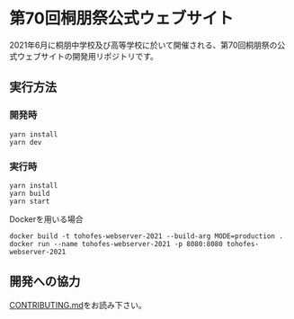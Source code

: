 # 第70回桐朋祭公式ウェブサイト

2021年6月に桐朋中学校及び高等学校に於いて開催される、第70回桐朋祭の公式ウェブサイトの開発用リポジトリです。

## 実行方法

### 開発時
```shell
yarn install
yarn dev
```

### 実行時
```shell
yarn install
yarn build
yarn start
```

Dockerを用いる場合
```shell
docker build -t tohofes-webserver-2021 --build-arg MODE=production .
docker run --name tohofes-webserver-2021 -p 8080:8080 tohofes-webserver-2021
```

## 開発への協力

[CONTRIBUTING.md](CONTRIBUTING.md)をお読み下さい。
